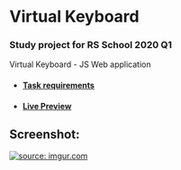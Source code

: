 # Virtual Keyboard

### Study project for RS School 2020 Q1
Virtual Keyboard - JS Web application

- #### [Task requirements](https://github.com/rolling-scopes-school/tasks/blob/8c124cfdd1e5b5206d986d4d3b51d186384a92a6/tasks/virtual-keyboard/virtual-keyboard-ru.md)
- #### [Live Preview](https://sevendice.github.io/virtual-keyboard/)

## Screenshot:

<a href="https://imgur.com/aiYLEN1"><img src="https://i.imgur.com/aiYLEN1.png" title="source: imgur.com" /></a>
